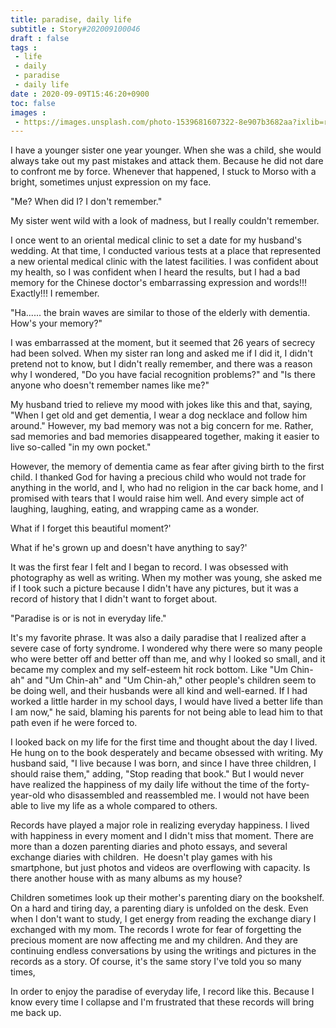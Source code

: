 ```yaml
---
title: paradise, daily life
subtitle : Story#202009100046
draft : false
tags :
 - life
 - daily
 - paradise
 - daily life
date : 2020-09-09T15:46:20+0900
toc: false
images : 
 - https://images.unsplash.com/photo-1539681607322-8e907b3682aa?ixlib=rb-1.2.1&q=80&fm=jpg&crop=entropy&cs=tinysrgb&w=1080&fit=max&ixid=eyJhcHBfaWQiOjE1NTU0OX0
---
```


I have a younger sister one year younger. When she was a child, she would always take out my past mistakes and attack them. Because he did not dare to confront me by force. Whenever that happened, I stuck to Morso with a bright, sometimes unjust expression on my face.  

"Me? When did I? I don't remember."  

My sister went wild with a look of madness, but I really couldn't remember.  

I once went to an oriental medical clinic to set a date for my husband's wedding. At that time, I conducted various tests at a place that represented a new oriental medical clinic with the latest facilities. I was confident about my health, so I was confident when I heard the results, but I had a bad memory for the Chinese doctor's embarrassing expression and words!!! Exactly!!! I remember.  

"Ha...... the brain waves are similar to those of the elderly with dementia. How's your memory?"  

I was embarrassed at the moment, but it seemed that 26 years of secrecy had been solved. When my sister ran long and asked me if I did it, I didn't pretend not to know, but I didn't really remember, and there was a reason why I wondered, "Do you have facial recognition problems?" and "Is there anyone who doesn't remember names like me?"  

My husband tried to relieve my mood with jokes like this and that, saying, "When I get old and get dementia, I wear a dog necklace and follow him around." However, my bad memory was not a big concern for me. Rather, sad memories and bad memories disappeared together, making it easier to live so-called "in my own pocket."  

However, the memory of dementia came as fear after giving birth to the first child. I thanked God for having a precious child who would not trade for anything in the world, and I, who had no religion in the car back home, and I promised with tears that I would raise him well. And every simple act of laughing, laughing, eating, and wrapping came as a wonder.  

What if I forget this beautiful moment?'  

What if he's grown up and doesn't have anything to say?'  

It was the first fear I felt and I began to record. I was obsessed with photography as well as writing. When my mother was young, she asked me if I took such a picture because I didn't have any pictures, but it was a record of history that I didn't want to forget about.  

"Paradise is or is not in everyday life."  

It's my favorite phrase. It was also a daily paradise that I realized after a severe case of forty syndrome. I wondered why there were so many people who were better off and better off than me, and why I looked so small, and it became my complex and my self-esteem hit rock bottom. Like "Um Chin-ah" and "Um Chin-ah" and "Um Chin-ah," other people's children seem to be doing well, and their husbands were all kind and well-earned. If I had worked a little harder in my school days, I would have lived a better life than I am now," he said, blaming his parents for not being able to lead him to that path even if he were forced to.  

I looked back on my life for the first time and thought about the day I lived. He hung on to the book desperately and became obsessed with writing. My husband said, "I live because I was born, and since I have three children, I should raise them," adding, "Stop reading that book." But I would never have realized the happiness of my daily life without the time of the forty-year-old who disassembled and reassembled me. I would not have been able to live my life as a whole compared to others.  

Records have played a major role in realizing everyday happiness. I lived with happiness in every moment and I didn't miss that moment. There are more than a dozen parenting diaries and photo essays, and several exchange diaries with children.  He doesn't play games with his smartphone, but just photos and videos are overflowing with capacity. Is there another house with as many albums as my house?  

Children sometimes look up their mother's parenting diary on the bookshelf. On a hard and tiring day, a parenting diary is unfolded on the desk. Even when I don't want to study, I get energy from reading the exchange diary I exchanged with my mom. The records I wrote for fear of forgetting the precious moment are now affecting me and my children. And they are continuing endless conversations by using the writings and pictures in the records as a story. Of course, it's the same story I've told you so many times,  

In order to enjoy the paradise of everyday life, I record like this. Because I know every time I collapse and I'm frustrated that these records will bring me back up.  

